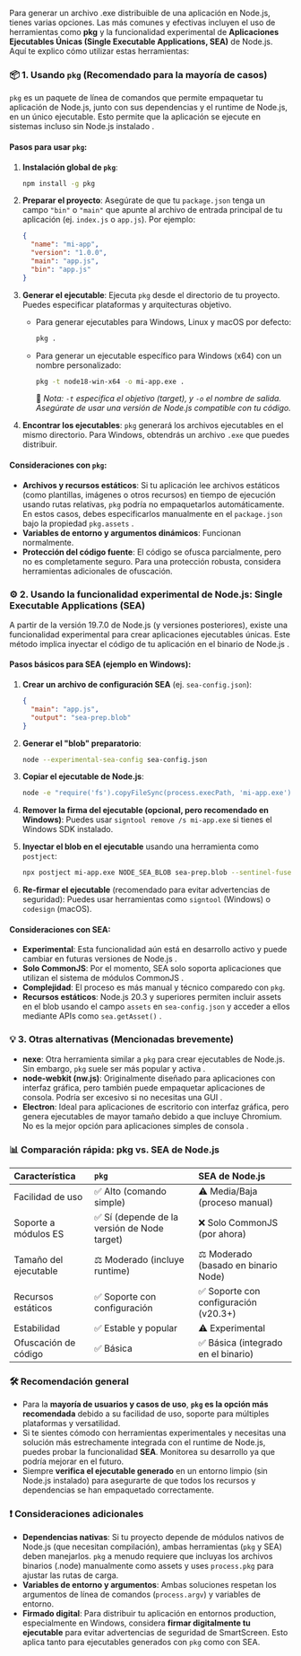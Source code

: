 Para generar un archivo .exe distribuible de una aplicación en Node.js, tienes varias opciones. Las más comunes y efectivas incluyen el uso de herramientas como **pkg** y la funcionalidad experimental de **Aplicaciones Ejecutables Únicas (Single Executable Applications, SEA)** de Node.js. Aquí te explico cómo utilizar estas herramientas:

### 📦 1. **Usando `pkg` (Recomendado para la mayoría de casos)**
`pkg` es un paquete de línea de comandos que permite empaquetar tu aplicación de Node.js, junto con sus dependencias y el runtime de Node.js, en un único ejecutable. Esto permite que la aplicación se ejecute en sistemas incluso sin Node.js instalado .

#### Pasos para usar `pkg`:
1.  **Instalación global de `pkg`**:
    ```bash
    npm install -g pkg
    ```

2.  **Preparar el proyecto**:
    Asegúrate de que tu `package.json` tenga un campo `"bin"` o `"main"` que apunte al archivo de entrada principal de tu aplicación (ej. `index.js` o `app.js`). Por ejemplo:
    ```json
    {
      "name": "mi-app",
      "version": "1.0.0",
      "main": "app.js",
      "bin": "app.js"
    }
    ```

3.  **Generar el ejecutable**:
    Ejecuta `pkg` desde el directorio de tu proyecto. Puedes especificar plataformas y arquitecturas objetivo.
    -   Para generar ejecutables para Windows, Linux y macOS por defecto:
        ```bash
        pkg .
        ```
    -   Para generar un ejecutable específico para Windows (x64) con un nombre personalizado:
        ```bash
        pkg -t node18-win-x64 -o mi-app.exe .
        ```
        📝 *Nota: `-t` especifica el objetivo (target), y `-o` el nombre de salida. Asegúrate de usar una versión de Node.js compatible con tu código.*

4.  **Encontrar los ejecutables**:
    `pkg` generará los archivos ejecutables en el mismo directorio. Para Windows, obtendrás un archivo `.exe` que puedes distribuir.

#### Consideraciones con `pkg`:
-   **Archivos y recursos estáticos**: Si tu aplicación lee archivos estáticos (como plantillas, imágenes o otros recursos) en tiempo de ejecución usando rutas relativas, `pkg` podría no empaquetarlos automáticamente. En estos casos, debes especificarlos manualmente en el `package.json` bajo la propiedad `pkg.assets` .
-   **Variables de entorno y argumentos dinámicos**: Funcionan normalmente.
-   **Protección del código fuente**: El código se ofusca parcialmente, pero no es completamente seguro. Para una protección robusta, considera herramientas adicionales de ofuscación.

### ⚙️ 2. **Usando la funcionalidad experimental de Node.js: Single Executable Applications (SEA)**
A partir de la versión 19.7.0 de Node.js (y versiones posteriores), existe una funcionalidad experimental para crear aplicaciones ejecutables únicas. Este método implica inyectar el código de tu aplicación en el binario de Node.js .

#### Pasos básicos para SEA (ejemplo en Windows):
1.  **Crear un archivo de configuración SEA** (ej. `sea-config.json`):
    ```json
    {
      "main": "app.js",
      "output": "sea-prep.blob"
    }
    ```

2.  **Generar el "blob" preparatorio**:
    ```bash
    node --experimental-sea-config sea-config.json
    ```

3.  **Copiar el ejecutable de Node.js**:
    ```bash
    node -e "require('fs').copyFileSync(process.execPath, 'mi-app.exe')"
    ```

4.  **Remover la firma del ejecutable (opcional, pero recomendado en Windows)**:
    Puedes usar `signtool remove /s mi-app.exe` si tienes el Windows SDK instalado.

5.  **Inyectar el blob en el ejecutable** usando una herramienta como `postject`:
    ```bash
    npx postject mi-app.exe NODE_SEA_BLOB sea-prep.blob --sentinel-fuse NODE_SEA_FUSE_fce680ab2cc467b6e072b8b5df1996b2
    ```

6.  **Re-firmar el ejecutable** (recomendado para evitar advertencias de seguridad):
    Puedes usar herramientas como `signtool` (Windows) o `codesign` (macOS).

#### Consideraciones con SEA:
-   **Experimental**: Esta funcionalidad aún está en desarrollo activo y puede cambiar en futuras versiones de Node.js .
-   **Solo CommonJS**: Por el momento, SEA solo soporta aplicaciones que utilizan el sistema de módulos CommonJS .
-   **Complejidad**: El proceso es más manual y técnico comparedo con `pkg`.
-   **Recursos estáticos**: Node.js 20.3 y superiores permiten incluir assets en el blob usando el campo `assets` en `sea-config.json` y acceder a ellos mediante APIs como `sea.getAsset()` .

### 💡 3. **Otras alternativas (Mencionadas brevemente)**
-   **nexe**: Otra herramienta similar a `pkg` para crear ejecutables de Node.js. Sin embargo, `pkg` suele ser más popular y activa .
-   **node-webkit (nw.js)**: Originalmente diseñado para aplicaciones con interfaz gráfica, pero también puede empaquetar aplicaciones de consola. Podría ser excesivo si no necesitas una GUI .
-   **Electron**: Ideal para aplicaciones de escritorio con interfaz gráfica, pero genera ejecutables de mayor tamaño debido a que incluye Chromium. No es la mejor opción para aplicaciones simples de consola .

### 📊 Comparación rápida: pkg vs. SEA de Node.js
| Característica | `pkg` | SEA de Node.js |
| :--- | :--- | :--- |
| Facilidad de uso | ✅ Alto (comando simple) | ⚠️ Media/Baja (proceso manual) |
| Soporte a módulos ES | ✅ Sí (depende de la versión de Node target) | ❌ Solo CommonJS (por ahora) |
| Tamaño del ejecutable | ⚖️ Moderado (incluye runtime) | ⚖️ Moderado (basado en binario Node) |
| Recursos estáticos | ✅ Soporte con configuración | ✅ Soporte con configuración (v20.3+) |
| Estabilidad | ✅ Estable y popular | ⚠️ Experimental |
| Ofuscación de código | ✅ Básica | ✅ Básica (integrado en el binario) |

### 🛠️ Recomendación general
-   Para la **mayoría de usuarios y casos de uso**, **`pkg` es la opción más recomendada** debido a su facilidad de uso, soporte para múltiples plataformas y versatilidad.
-   Si te sientes cómodo con herramientas experimentales y necesitas una solución más estrechamente integrada con el runtime de Node.js, puedes probar la funcionalidad **SEA**. Monitorea su desarrollo ya que podría mejorar en el futuro.
-   Siempre **verifica el ejecutable generado** en un entorno limpio (sin Node.js instalado) para asegurarte de que todos los recursos y dependencias se han empaquetado correctamente.

### ❗ Consideraciones adicionales
-   **Dependencias nativas**: Si tu proyecto depende de módulos nativos de Node.js (que necesitan compilación), ambas herramientas (`pkg` y SEA) deben manejarlos. `pkg` a menudo requiere que incluyas los archivos binarios (.node) manualmente como assets y uses `process.pkg` para ajustar las rutas de carga.
-   **Variables de entorno y argumentos**: Ambas soluciones respetan los argumentos de línea de comandos (`process.argv`) y variables de entorno.
-   **Firmado digital**: Para distribuir tu aplicación en entornos production, especialmente en Windows, considera **firmar digitalmente tu ejecutable** para evitar advertencias de seguridad de SmartScreen. Esto aplica tanto para ejecutables generados con `pkg` como con SEA.

